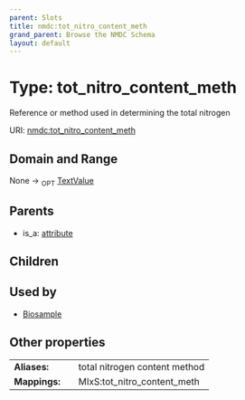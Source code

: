```yaml
---
parent: Slots
title: nmdc:tot_nitro_content_meth
grand_parent: Browse the NMDC Schema
layout: default
---
```


# Type: tot_nitro_content_meth


Reference or method used in determining the total nitrogen

URI: [nmdc:tot_nitro_content_meth](https://microbiomedata/meta/tot_nitro_content_meth)

## Domain and Range

None ->  <sub>OPT</sub> [TextValue](TextValue.md)

## Parents

 *  is_a: [attribute](attribute.md)

## Children


## Used by

 * [Biosample](Biosample.md)

## Other properties

|  |  |  |
| --- | --- | --- |
| **Aliases:** | | total nitrogen content method |
| **Mappings:** | | MIxS:tot_nitro_content_meth |

